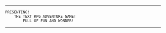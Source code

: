 ---------------------------------------------------
    PRESENTING!
        THE TEXT RPG ADVENTURE GAME!
            FULL OF FUN AND WONDER!
----------------------------------------------------
    
